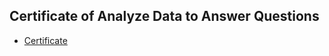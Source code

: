## Certificate of Analyze Data to Answer Questions
* [Certificate](https://www.coursera.org/account/accomplishments/verify/Y9MEP5J834P7)
